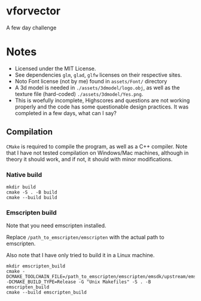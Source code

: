 # vforvector
A few day challenge
# Notes
- Licensed under the MIT License. 
- See dependencies `glm`, `glad`, `glfw` licenses on their respective sites.
- Noto Font license (not by me) found in `assets/Font/` directory
- A 3d model is needed in `./assets/3dmodel/logo.obj`, as well as the texture file (hard-coded) `./assets/3dmodel/Yes.png`.
- This is woefully incomplete, Highscores and questions are not working properly and the code has some questionable design
practices. It was completed in a few days, what can I say?

## Compilation
`CMake` is required to compile the program, as well as a C++ compiler.
Note that I have not tested compilation on Windows/Mac machines, although in theory it should work, and if not, it should with minor modifications.

### Native build
```
mkdir build
cmake -S . -B build
cmake --build build
```
### Emscripten build
Note that you need emscripten installed.  

Replace `/path_to_emscripten/emscripten` with the actual path to emscripten.  

Also note that I have only tried to build it in a Linux machine.
```
mkdir emscripten_build
cmake -DCMAKE_TOOLCHAIN_FILE=/path_to_emscripten/emscripten/emsdk/upstream/emscripten/cmake/Modules/Platform/Emscripten.cmake  -DCMAKE_BUILD_TYPE=Release -G "Unix Makefiles" -S . -B emscripten_build
cmake --build emscripten_build
```
